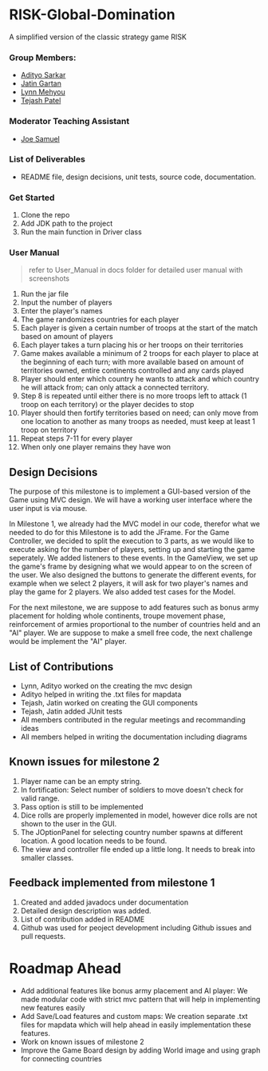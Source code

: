# RISK-Global-Domination
A simplified version of the classic strategy game RISK
 
 ### Group Members:
 * [Adityo Sarkar](https://github.com/theadityo)
 * [Jatin Gartan](https://github.com/JatinGartan)
 * [Lynn Mehyou](https://github.com/lynnmehyou)
 * [Tejash Patel](https://github.com/tejash3402)

### Moderator Teaching Assistant
* [Joe Samuel](https://github.com/joefsamuel)

### List of Deliverables
- README file, design decisions, unit tests, source code, documentation.

### Get Started
1. Clone the repo
2. Add JDK path to the project
3. Run the main function in Driver class

### User Manual
> refer to User_Manual in docs folder for detailed user manual with screenshots
1) Run the jar file
2) Input the number of players 
3) Enter the player's names
4) The game randomizes countries for each player
5) Each player is given a certain number of troops at the start of the match based on amount of players
6) Each player takes a turn placing his or her troops on their territories
7) Game makes available a minimum of 2 troops for each player to place at the beginning of each turn; with more available based on amount of territories owned, entire continents controlled and any cards played 
8) Player should enter which country he wants to attack and which country he will attack from; can only attack a connected territory.
9) Step 8 is repeated until either there is no more troops left to attack (1 troop on each territory) or the player decides to stop
10) Player should then fortify territories based on need; can only move from one location to another as many troops as needed, must keep at least 1 troop on territory
11) Repeat steps 7-11 for every player
12) When only one player remains they have won

## Design Decisions
The purpose of this milestone is to implement a GUI-based version of the Game using MVC design. We will have a working user interface where the user input is via mouse.

In Milestone 1, we already had the MVC model in our code, therefor what we needed to do for this Milestone is to add the JFrame. For the Game Controller, we decided to split the execution to 3 parts, as we would like to execute asking for the number of players, setting up and starting the game seperately. We added listeners to these events. In the GameView, we set up the game's frame by designing what we would appear to on the screen of the user. We also designed the buttons to generate the different events, for example when we select 2 players, it will ask for two player's names and play the game for 2 players. We also added test cases for the Model.

For the next milestone, we are suppose to add features such as bonus army placement for holding whole continents, troupe movement phase, reinforcement of armies proportional to the number of countries held and an "AI" player. We are suppose to make a smell free code, the next challenge would be implement the "AI" player.

## List of Contributions
- Lynn, Adityo worked on the creating the mvc design
- Adityo helped in writing the .txt files for mapdata
- Tejash, Jatin worked on creating the GUI components
- Tejash, Jatin added JUnit tests
- All members contributed in the regular meetings and recommanding ideas
- All members helped in writing the documentation including diagrams

## Known issues for milestone 2
1. Player name can be an empty string.
2. In fortification: Select number of soldiers to move doesn't check for valid range.
3. Pass option is still to be implemented
4. Dice rolls are properly implemented in model, however dice rolls are not shown to the user in the GUI.
5. The JOptionPanel for selecting country number spawns at different location. A good location needs to be found.
6. The view and controller file ended up a little long. It needs to break into smaller classes.

## Feedback implemented from milestone 1
1. Created and added javadocs under documentation
2. Detailed design description was added.
3. List of contribution added in README
4. Github was used for peoject development including Github issues and pull requests.

# Roadmap Ahead
- Add additional features like bonus army placement and AI player: We made modular code with strict mvc pattern that will help in implementing new features easily
- Add Save/Load features and custom maps: We creation separate .txt files for mapdata which will help ahead in easily implementation these features.
- Work on known issues of milestone 2
- Improve the Game Board design by adding World image and using graph for connecting countries
